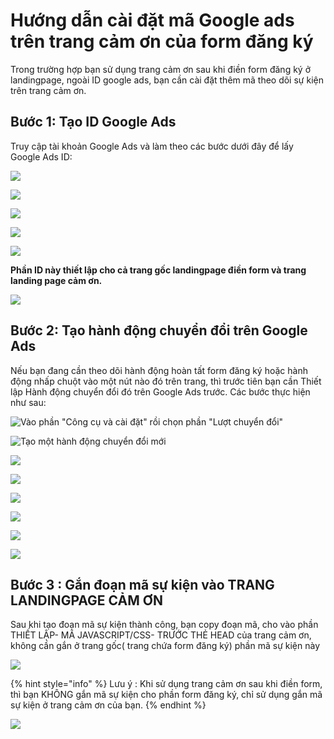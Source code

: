 # Hướng dẫn cài đặt mã Google ads trên trang cảm ơn của form đăng ký

Trong trường hợp bạn sử dụng trang cảm ơn sau khi điền form đăng ký ở landingpage, ngoài ID google ads, bạn cần cài đặt thêm mã theo dõi sự kiện trên trang cảm ơn.

## &#x20;**Bước 1: Tạo ID Google Ads**

Truy cập tài khoản Google Ads và làm theo các bước dưới đây để lấy Google Ads ID:

![](<../../../.gitbook/assets/image (195).png>)

![](<../../../.gitbook/assets/image (608).png>)

![](<../../../.gitbook/assets/image (644).png>)

![](<../../../.gitbook/assets/image (388).png>)

![](<../../../.gitbook/assets/image (408).png>)

**Phần ID này thiết lập cho cả trang gốc landingpage  điền form và trang landing page cảm ơn.**

![](<../../../.gitbook/assets/image (233).png>)

## **Bước 2: Tạo hành động chuyển đổi trên Google Ads**

Nếu bạn đang cần theo dõi hành động hoàn tất form đăng ký hoặc hành động nhấp chuột vào một nút nào đó trên trang, thì trước tiên bạn cần Thiết lập Hành động chuyển đổi đó trên Google Ads trước. Các bước thực hiện như sau:

![Vào phần "Công cụ và cài đặt" rồi chọn phần "Lượt chuyển đổi"](<../../../.gitbook/assets/image (606).png>)

![Tạo một hành động chuyển đổi mới](<../../../.gitbook/assets/image (621).png>)

![](<../../../.gitbook/assets/image (380).png>)

![](<../../../.gitbook/assets/image (387).png>)

![](<../../../.gitbook/assets/image (407).png>)

![](<../../../.gitbook/assets/image (209).png>)

![](<../../../.gitbook/assets/image (392).png>)

![](<../../../.gitbook/assets/image (648).png>)

## **Bước 3 : Gắn đoạn mã sự kiện vào TRANG LANDINGPAGE CẢM ƠN**&#x20;

Sau khi tạo đoạn mã sự kiện thành công, bạn copy đoạn mã, cho vào phần THIẾT LẬP- MÃ JAVASCRIPT/CSS- TRƯỚC THẺ HEAD của trang cảm ơn, không cần gắn ở trang gốc( trang chứa form đăng ký) phần mã sự kiện này&#x20;

![](<../../../.gitbook/assets/image (607).png>)

{% hint style="info" %}
Lưu ý : Khi sử dụng trang cảm ơn sau khi điền form, thì bạn KHÔNG gắn mã sự kiện cho phần form đăng ký, chỉ sử dụng gắn mã sự kiện ở trang cảm ơn của bạn.
{% endhint %}

![](<../../../.gitbook/assets/image (390).png>)
